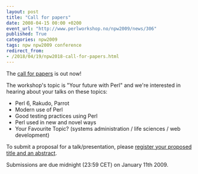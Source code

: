 ```yaml
---
layout: post
title: "Call for papers"
date: 2008-04-15 00:00 +0200
event_url: "http://www.perlworkshop.no/npw2009/news/306"
published: True
categories: npw2009
tags: npw npw2009 conference
redirect_from:
- /2018/04/19/npw2018-call-for-papers.html
---
```


The <a href="http://www.perlworkshop.no/npw2009/cfpapers.html">call for papers</a> is out now!

The workshop&#39;s topic is &quot;Your future with Perl&quot; and we&#39;re interested in hearing about your talks on these topics:

<ul>
<li>Perl 6, Rakudo, Parrot</li>
<li>Modern use of Perl</li>
<li>Good testing practices using Perl</li>
<li>Perl used in new and novel ways</li>
<li>Your Favourite Topic? (systems administration / life sciences / web development)</li>
</ul>

To submit a proposal for a talk/presentation, please <a href="http://www.perlworkshop.no/npw2009/newtalk">register your proposed title and an abstract</a>.

Submissions are due midnight (23:59 CET) on January 11th 2009.
